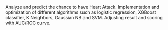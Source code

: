 Analyze and predict the chance to have Heart Attack. Implementation and optimization of different algorithms such as logistic regression, XGBoost classifier, K Neighbors, Gaussian NB and SVM. Adjusting result and scoring with AUC/ROC curve.
